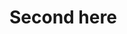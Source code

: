 <!--
Type: model-index
Models:
  - Name: Inception v3 - 120 epochs
    In Collection: Inception v3
    Metadata:
      Epochs: 120
    Results:
      - Task: Image Classification
        Dataset: ImageNet
        Metrics:
          Top 1 Accuracy: 75.1%
          Top 5 Accuracy: 93.1%
    Weights: https://download.pytorch.org/models/inception_v3_google-120-1a9a5afd.pth
-->

# Second here